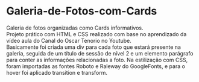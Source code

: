 # Galeria-de-Fotos-com-Cards
Galeria de fotos organizadas como Cards informativos.  <br>Projeto prático com HTML e CSS realizado com base no aprendizado da vídeo aula do Canal do Oscar Tenorio no Youtube.<br>
Basicamente foi criada uma div para cada foto que estará presente na galeria, seguida de um título de sessão de nível 2 e um elemento parágrafo para conter as informações relacionadas a foto.
Na estilização com CSS, foram importadas as fontes Roboto e Raleway do GoogleFonts, e para o hover foi aplicado transition e transform.
